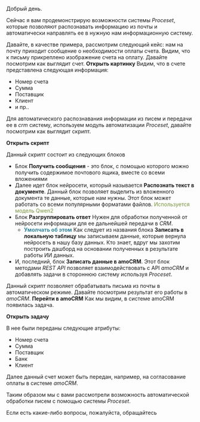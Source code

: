 Добрый день.

Сейчас я вам продемонстрирую возможности системы *Proceset*, которые позволяют распознавать информацию из почты и автоматически направлять ее в нужную нам информационную систему.

Давайте, в качестве примера, рассмотрим следующий кейс: нам на почту приходит сообщение о необходимости оплаты счета. Видим, что к письму прикреплено изображение счета на оплату. Давайте посмотрим как выглядит счет.
**Открыть картинку**
Видим, что в счете представлена следующая информация:
- Номер счета
- Сумма
- Поставщик
- Клиент
- и пр..


Для автоматического распознавания информации из писем и передачи ее в *crm* систему, используем модуль автоматизации *Proceset*, давайте посмотрим как выглядит скрипт.

**Открыть скрипт**

Данный скрипт состоит из следующих блоков

- Блок **Получить сообщения** - это блок, с помощью которого можно получить содержимое почтового ящика, вместе со всеми вложениями
- Далее идет блок нейросети, который называется **Распознать текст в документе**. Данный блок позволяет выделить из вложенного документа те данные, которые нам нужны. Этот блок может работать со всеми популярными форматами файлов.
  <font color="#76923c">Используется модель Qwen2</font>
- Блок **Разгруппировать ответ** Нужен для обработки полученной от нейросети информации для ее дальнейшей передачи в *CRM*.
	- <font color="#31859b">**Умолчать об этом**</font>
	  Как следует из названия блока **Записать в локальную таблицу** мы записываем данные, которые вернула нейросеть в нашу базу данных. Кто знает, вдруг мы захотим построить дашборд на основании полученных в результате работы ИИ данных.
- И, последний, блок **Записать данные в amoCRM**. Этот блок методами *REST API*  позволяет взаимодействовать с API *amoCRM* и добавлять задачи в стороннюю систему используя *Proceset*.

Данный скрипт позволяет обрабатывать письма из почты в автоматическом режиме. Давайте посмотрим результат его работы в *amoCRM*. 
**Перейти в amoCRM**
Как мы видим, в системе amoCRM появилась задача.

**Открыть задачу**

В нее были переданы следующие атрибуты:
- Номер счета
- Сумма
- Поставщик
- Банк
- Клиент

Далее данный счет может быть передан, например, на согласование оплаты в системе *amoCRM*. 

Таким образом мы с вами рассмотрели возможность автоматической обработки писем с помощью системы *Proceset*.

Если есть какие-либо вопросы, пожалуйста, обращайтесь